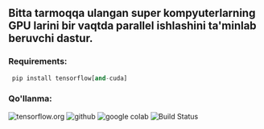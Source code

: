 ## Bitta tarmoqqa ulangan super kompyuterlarning GPU larini bir vaqtda parallel ishlashini ta'minlab beruvchi dastur.


### **Requirements:**
```python
 pip install tensorflow[and-cuda]
```

### **Qo'llanma:**

![tensorflow.org](https://www.tensorflow.org/guide/distributed_training?hl=ru)
![github](https://github.com/tensorflow/docs/blob/master/site/en/guide/distributed_training.ipynb)
![google colab](https://colab.research.google.com/github/tensorflow/docs/blob/master/site/en/guide/distributed_training.ipynb)
![Build Status](https://img.shields.io/endpoint.svg?url=https%3A%2F%2Factions-badge.atrox.dev%2Fatrox%2Fsync-dotenv%2Fbadge&style=flat)
